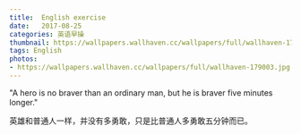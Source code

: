 ```yaml
---
title:  English exercise
date:   2017-08-25
categories: 英语早操
thumbnail: https://wallpapers.wallhaven.cc/wallpapers/full/wallhaven-179003.jpg
tags: English
photos:
- https://wallpapers.wallhaven.cc/wallpapers/full/wallhaven-179003.jpg
---
```


"A hero is no braver than an ordinary man, but he is braver five minutes longer."
<p>英雄和普通人一样，并没有多勇敢，只是比普通人多勇敢五分钟而已。</p>
